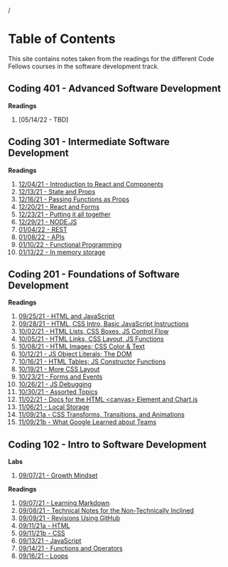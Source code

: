 /
# **Table of Contents**
This site contains notes taken from the readings for the different Code Fellows courses in the software development track.

## Coding 401 - Advanced Software Development
**Readings**
1. [05/14/22 - TBD]

## Coding 301 - Intermediate Software Development
**Readings**
1. [12/04/21 - Introduction to React and Components](pre-work-React.md)
1. [12/13/21 - State and Props](state-and-props.md)
1. [12/16/21 - Passing Functions as Props](passing-functions-as-props.md)
1. [12/20/21 - React and Forms](react-and-forms.md)
1. [12/23/21 - Putting it all together](putting-it-all-together.md)
1. [12/29/21 - NODE.JS](node_js.md)
1. [01/04/22 - REST](rest.md)
1. [01/08/22 - APIs](apis.md)
1. [01/10/22 - Functional Programming](functional-programming.md)
1. [01/13/22 - In memory storage](in-memory-storage.md)

## Coding 201 - Foundations of Software Development
**Readings**
1. [09/25/21 - HTML and JavaScript](class-01.md)
1. [09/28/21 - HTML, CSS Intro, Basic JavaScript Instructions](class-02.md)
1. [10/02/21 - HTML Lists, CSS Boxes, JS Control Flow](class-03.md)
1. [10/05/21 - HTML Links, CSS Layout, JS Functions](class-04.md)
1. [10/08/21 - HTML Images; CSS Color & Text](class-05.md)
1. [10/12/21 - JS Object Literals; The DOM](class-06.md)
1. [10/16/21 - HTML Tables; JS Constructor Functions](class-07.md)
1. [10/19/21 - More CSS Layout](TBD)
1. [10/23/21 - Forms and Events](class-09.md)
1. [10/26/21 - JS Debugging](class-10.md)
1. [10/30/21 - Assorted Topics](TBD)
1. [11/02/21 - Docs for the HTML \<canvas> Element and Chart.js](class-12.md)
1. [11/06/21 - Local Storage](class-13.md)
1. [11/09/21a - CSS Transforms, Transitions, and Animations](class-14a.md)
1. [11/09/21b - What Google Learned about Teams](class-14b.md)


## Coding 102 - Intro to Software Development
**Labs**
1. [09/07/21 - Growth Mindset](GrowthMindset.md)

**Readings**
1. [09/07/21 - Learning Markdown](LearningMarkdown.md)
1. [09/08/21 - Technical Notes for the Non-Technically Inclined](ClassFor090821.md)
1. [09/09/21 - Revisions Using GitHub](Git.md)
1. [09/11/21a - HTML](HTML.md)
1. [09/11/21b - CSS](CSS.md)
1. [09/13/21 - JavaScript](JavaScript.md)
1. [09/14/21 - Functions and Operators](Functions.md)
1. [09/16/21 - Loops](Loops.md)

